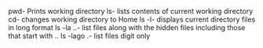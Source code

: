 pwd- Prints working directory
ls- lists contents of current working directory
cd- changes working directory to Home
ls -l- displays current directory files in long format
ls -la ..- list files along with the hidden files including those that start with ..
ls -lago .- list files digit only
